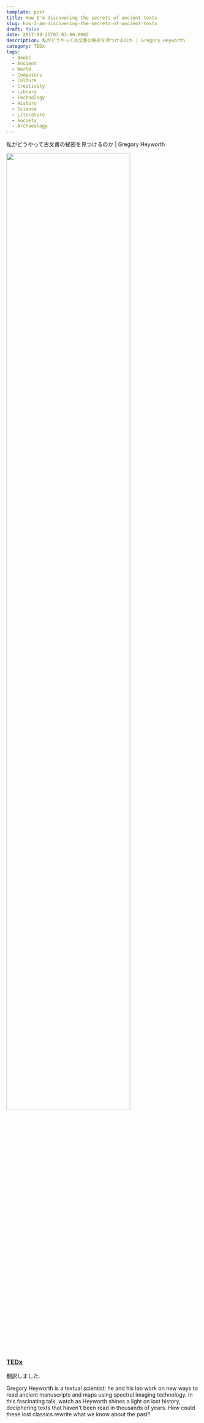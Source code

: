 ```yaml
---
template: post
title: How I'm discovering the secrets of ancient texts
slug: how-I-am-discovering-the-secrets-of-ancient-texts
draft: false
date: 2017-09-21T07:03:00.000Z
description: 私がどうやって古文書の秘密を見つけるのか | Gregory Heyworth
category: TEDx
tags:
  - Books
  - Ancient
  - World
  - Computers
  - Culture
  - Creativity
  - Library
  - Technology
  - History
  - Science
  - Literature
  - Society
  - Archaeology
---
```


私がどうやって古文書の秘密を見つけるのか | Gregory Heyworth

[<img src="http://img.youtube.com/vi/WHjKnNbYiOs/0.jpg" width="80%">](https://www.ted.com/talks/gregory_heyworth_how_i_m_discovering_the_secrets_of_ancient_texts/transcript?language=ja)

### [TEDx](https://www.ted.com/talks/gregory_heyworth_how_i_m_discovering_the_secrets_of_ancient_texts/transcript?language=ja)

翻訳しました.

Gregory Heyworth is a textual scientist; he and his lab work on new ways to read ancient manuscripts and maps using spectral imaging technology. In this fascinating talk, watch as Heyworth shines a light on lost history, deciphering texts that haven't been read in thousands of years. How could these lost classics rewrite what we know about the past?

